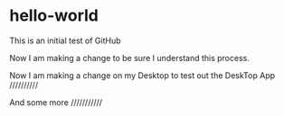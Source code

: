 # hello-world
This is an initial test of GitHub

Now I am making a change to be sure I understand this process.

Now I am making a change on my Desktop to test out the DeskTop App
//////////


And some more
///////////
